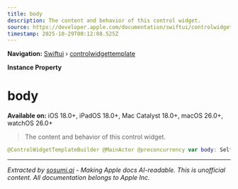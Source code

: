 ```yaml
---
title: body
description: The content and behavior of this control widget.
source: https://developer.apple.com/documentation/swiftui/controlwidgettemplate/body-swift.property
timestamp: 2025-10-29T00:12:08.525Z
---
```


**Navigation:** [Swiftui](/documentation/swiftui) › [controlwidgettemplate](/documentation/swiftui/controlwidgettemplate)

**Instance Property**

# body

**Available on:** iOS 18.0+, iPadOS 18.0+, Mac Catalyst 18.0+, macOS 26.0+, watchOS 26.0+

> The content and behavior of this control widget.

```swift
@ControlWidgetTemplateBuilder @MainActor @preconcurrency var body: Self.Body { get }
```

---

*Extracted by [sosumi.ai](https://sosumi.ai) - Making Apple docs AI-readable.*
*This is unofficial content. All documentation belongs to Apple Inc.*
